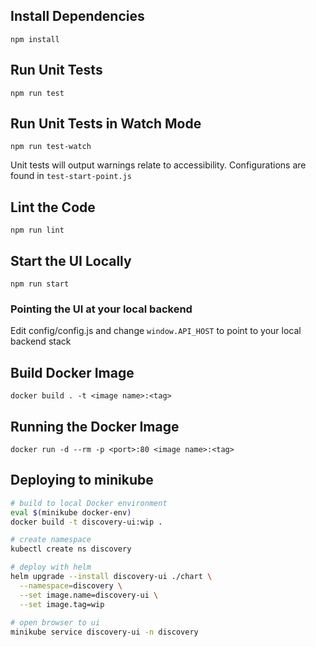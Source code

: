 ## Install Dependencies
`npm install`

## Run Unit Tests
`npm run test`

## Run Unit Tests in Watch Mode
`npm run test-watch`

Unit tests will output warnings relate to accessibility. Configurations
are found in `test-start-point.js`

## Lint the Code
`npm run lint`

## Start the UI Locally
`npm run start`

### Pointing the UI at your local backend
Edit config/config.js and change `window.API_HOST` to point to your local backend stack

## Build Docker Image
`docker build . -t <image name>:<tag>`

## Running the Docker Image
`docker run -d --rm -p <port>:80 <image name>:<tag>`

## Deploying to minikube
```bash
# build to local Docker environment
eval $(minikube docker-env)
docker build -t discovery-ui:wip .

# create namespace
kubectl create ns discovery

# deploy with helm
helm upgrade --install discovery-ui ./chart \
  --namespace=discovery \
  --set image.name=discovery-ui \
  --set image.tag=wip
  
# open browser to ui
minikube service discovery-ui -n discovery
```
